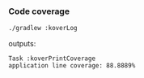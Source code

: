 ### Code coverage

```bash
./gradlew :koverLog
```

outputs:
```
Task :koverPrintCoverage
application line coverage: 88.8889%
```
